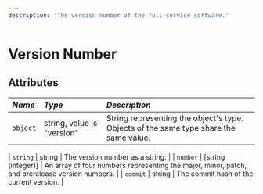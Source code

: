 ```yaml
---
description: 'The version number of the full-service software.'
---
```


# Version Number

## Attributes

| _Name_ | _Type_ | _Description_ |
| :--- | :--- | :--- |
| `object` | string, value is "version" | String representing the object's type. Objects of the same type share the same value. |

| `string` | string | The version number as a string. |
| `number` | \[string \(integer\)\] | An array of four numbers representing the major, minor, patch, and prerelease version numbers. |
| `commit` | string | The commit hash of the current version. |
